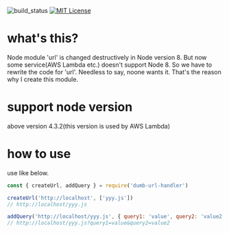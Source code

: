 ![build_status](https://travis-ci.org/rchaser53/dumb-url-handler.svg?branch=master)
[![MIT License](http://img.shields.io/badge/license-MIT-blue.svg?style=flat)](LICENSE)

# what's this?

Node module 'url' is changed destructively in Node version 8. But now some service(AWS Lambda etc.) doesn't support Node 8. So we have to rewrite the code for 'url'. Needless to say, noone wants it. That's the reason why I create this module.

# support node version

above version 4.3.2(this version is used by AWS Lambda)

# how to use

use like below.

```javascript
const { createUrl, addQuery } = require('dumb-url-handler')

createUrl('http://localhost', ['yyy.js'])
// http://localhost/yyy.js

addQuery('http://localhost/yyy.js', { query1: 'value', query2: 'value2' })
// http://localhost/yyy.js?query1=value&query2=value2
```
